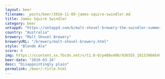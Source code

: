 ```yaml
---
layout: beer
filename: _posts/beer/2016-11-09-james-squire-swindler.md
title: James Squire Swindler
category: beer
untappd: "https://untappd.com/b/malt-shovel-brewery-the-swindler-summer-ale/1257519"
country: "Australia"
brewery: "Malt Shovel Brewery"
breweryURL: "/brewery/malt-shovel-brewery.html"
style: "Blonde Ale"
score: 6
img: https://scontent.xx.fbcdn.net/v/t1.0-0/p480x480/936555_10153966649228745_7093539391186290992_n.jpg?_nc_cat=111&_nc_oc=AQniCaHRw8abbcQ3_MDuEMz0zynlB_O5uMn_WehkW5xE3rHGVlp2FCQ9EkixUuUOTHg&_nc_ht=scontent.xx&oh=3f44a4eb720afff5e1fffdfbd3e49084&oe=5DC1A3C2
beer-date: "2016-03-16"
desc: "Disappointingly plain"
permalink: /beer/:title.html
---
```

